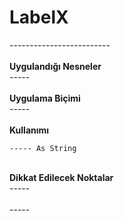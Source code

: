 # LabelX

\-------------------------\
\
**Uygulandığı Nesneler**\
\-----\
\
**Uygulama Biçimi**\
\-----\
\
**Kullanımı**

```
----- As String
```

\
**Dikkat Edilecek Noktalar**\
\-----\
\
\-----
